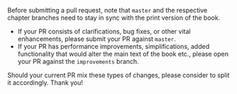 Before submitting a pull request, note that `master` and the respective
chapter branches need to stay in sync with the print version of the book.

- If your PR consists of clarifications, bug fixes, or other vital enhancements, please submit your PR against `master`.
- If your PR has performance improvements, simplifications, added functionality that would alter the main text of the book etc., please open your PR against the `improvements` branch.

Should your current PR mix these types of changes, please consider to split it accordingly. Thank you!
